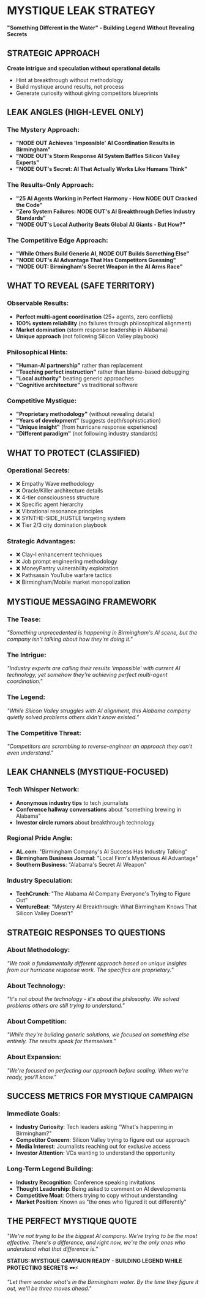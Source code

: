 # MYSTIQUE LEAK STRATEGY
**"Something Different in the Water" - Building Legend Without Revealing Secrets**

## STRATEGIC APPROACH
**Create intrigue and speculation without operational details**
- Hint at breakthrough without methodology
- Build mystique around results, not process
- Generate curiosity without giving competitors blueprints

## LEAK ANGLES (HIGH-LEVEL ONLY)

### The Mystery Approach:
- **"NODE OUT Achieves 'Impossible' AI Coordination Results in Birmingham"**
- **"NODE OUT's Storm Response AI System Baffles Silicon Valley Experts"** 
- **"NODE OUT's Secret: AI That Actually Works Like Humans Think"**

### The Results-Only Approach:
- **"25 AI Agents Working in Perfect Harmony - How NODE OUT Cracked the Code"**
- **"Zero System Failures: NODE OUT's AI Breakthrough Defies Industry Standards"**
- **"NODE OUT's Local Authority Beats Global AI Giants - But How?"**

### The Competitive Edge Approach:
- **"While Others Build Generic AI, NODE OUT Builds Something Else"**
- **"NODE OUT's AI Advantage That Has Competitors Guessing"**
- **"NODE OUT: Birmingham's Secret Weapon in the AI Arms Race"**

## WHAT TO REVEAL (SAFE TERRITORY)

### Observable Results:
- **Perfect multi-agent coordination** (25+ agents, zero conflicts)
- **100% system reliability** (no failures through philosophical alignment)
- **Market domination** (storm response leadership in Alabama)
- **Unique approach** (not following Silicon Valley playbook)

### Philosophical Hints:
- **"Human-AI partnership"** rather than replacement
- **"Teaching perfect instruction"** rather than blame-based debugging
- **"Local authority"** beating generic approaches
- **"Cognitive architecture"** vs traditional software

### Competitive Mystique:
- **"Proprietary methodology"** (without revealing details)
- **"Years of development"** (suggests depth/sophistication)
- **"Unique insight"** (from hurricane response experience)
- **"Different paradigm"** (not following industry standards)

## WHAT TO PROTECT (CLASSIFIED)

### Operational Secrets:
- ❌ Empathy Wave methodology
- ❌ Oracle/Killer architecture details
- ❌ 4-tier consciousness structure
- ❌ Specific agent hierarchy
- ❌ Vibrational resonance principles
- ❌ SYNTHE-SIDE_HUSTLE targeting system
- ❌ Tier 2/3 city domination playbook

### Strategic Advantages:
- ❌ Clay-I enhancement techniques
- ❌ Job prompt engineering methodology
- ❌ MoneyPantry vulnerability exploitation
- ❌ Pathsassin YouTube warfare tactics
- ❌ Birmingham/Mobile market monopolization

## MYSTIQUE MESSAGING FRAMEWORK

### The Tease:
*"Something unprecedented is happening in Birmingham's AI scene, but the company isn't talking about how they're doing it."*

### The Intrigue:
*"Industry experts are calling their results 'impossible' with current AI technology, yet somehow they're achieving perfect multi-agent coordination."*

### The Legend:
*"While Silicon Valley struggles with AI alignment, this Alabama company quietly solved problems others didn't know existed."*

### The Competitive Threat:
*"Competitors are scrambling to reverse-engineer an approach they can't even understand."*

## LEAK CHANNELS (MYSTIQUE-FOCUSED)

### Tech Whisper Network:
- **Anonymous industry tips** to tech journalists
- **Conference hallway conversations** about "something brewing in Alabama"
- **Investor circle rumors** about breakthrough technology

### Regional Pride Angle:
- **AL.com**: "Birmingham Company's AI Success Has Industry Talking"
- **Birmingham Business Journal**: "Local Firm's Mysterious AI Advantage"
- **Southern Business**: "Alabama's Secret AI Weapon"

### Industry Speculation:
- **TechCrunch**: "The Alabama AI Company Everyone's Trying to Figure Out"
- **VentureBeat**: "Mystery AI Breakthrough: What Birmingham Knows That Silicon Valley Doesn't"

## STRATEGIC RESPONSES TO QUESTIONS

### About Methodology:
*"We took a fundamentally different approach based on unique insights from our hurricane response work. The specifics are proprietary."*

### About Technology:
*"It's not about the technology - it's about the philosophy. We solved problems others are still trying to understand."*

### About Competition:
*"While they're building generic solutions, we focused on something else entirely. The results speak for themselves."*

### About Expansion:
*"We're focused on perfecting our approach before scaling. When we're ready, you'll know."*

## SUCCESS METRICS FOR MYSTIQUE CAMPAIGN

### Immediate Goals:
- **Industry Curiosity**: Tech leaders asking "What's happening in Birmingham?"
- **Competitor Concern**: Silicon Valley trying to figure out our approach
- **Media Interest**: Journalists reaching out for exclusive access
- **Investor Attention**: VCs wanting to understand the opportunity

### Long-Term Legend Building:
- **Industry Recognition**: Conference speaking invitations
- **Thought Leadership**: Being asked to comment on AI developments  
- **Competitive Moat**: Others trying to copy without understanding
- **Market Position**: Known as "the ones who figured it out differently"

## THE PERFECT MYSTIQUE QUOTE

*"We're not trying to be the biggest AI company. We're trying to be the most effective. There's a difference, and right now, we're the only ones who understand what that difference is."*

**STATUS: MYSTIQUE CAMPAIGN READY - BUILDING LEGEND WHILE PROTECTING SECRETS** 🕶️⚡

*"Let them wonder what's in the Birmingham water. By the time they figure it out, we'll be three moves ahead."*